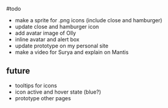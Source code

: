 #todo
- make a sprite for .png icons (include close and hamburger)
- update close and hamburger icon
- add avatar image of Olly
- inline avatar and alert box
- update prototype on my personal site
- make a video for Surya and explain on Mantis

## future
- tooltips for icons
- icon active and hover state (blue?)
- prototype other pages

